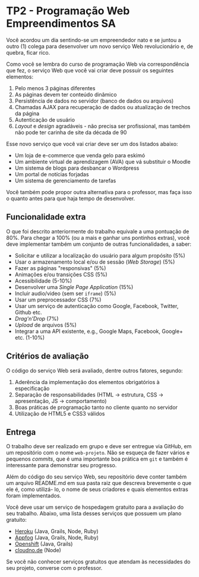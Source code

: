 # TP2 - Programação Web Empreendimentos SA

Você acordou um dia sentindo-se um empreendedor nato e se juntou a outro (1)
colega para desenvolver um novo serviço Web revolucionário e, de quebra, ficar
rico.

Como você se lembra do curso de programação Web via correspondência que fez,
o serviço Web que você vai criar deve possuir os seguintes elementos:

1. Pelo menos 3 páginas diferentes
1. As páginas devem ter conteúdo dinâmico
1. Persistência de dados no servidor (banco de dados ou arquivos)
1. Chamadas AJAX para recuperação de dados ou atualização de trechos da página
1. Autenticação de usuário
1. _Layout_ e _design_ agradáveis - não precisa ser profissional, mas também não
  pode ter carinha de site da década de 90

Esse novo serviço que você vai criar deve ser um dos listados abaixo:

- Um loja de e-commerce que venda gelo para eskimó
- Um ambiente virtual de aprendizagem (AVA) que vá substituir o Moodle
- Um sistema de blogs para desbancar o Wordpress
- Um portal de notícias forjadas
- Um sistema de gerenciamento de tarefas

Você também pode propor outra alternativa para o professor, mas faça isso o
quanto antes para que haja tempo de desenvolver.

## Funcionalidade extra

O que foi descrito anteriormente do trabalho equivale a uma pontuação de 80%.
Para chegar a 100% (ou a mais e ganhar uns pontinhos extras), você deve
implementar também um conjunto de outras funcionalidades, a saber:

- Solicitar e utilizar a localização do usuário para algum propósito (5%)
- Usar o armazenamento local e/ou de sessão (_Web Storage_) (5%)
- Fazer as páginas "responsivas" (5%)
- Animações e/ou transições CSS (5%)
- Acessibilidade (5-10%)
- Desenvolver uma _Single Page Application_ (15%)
- Incluir audio/video (sem ser `iframe`) (5%)
- Usar um preprocessador CSS (7%)
- Usar um serviço de autenticação como Google, Facebook, Twitter, Github etc.
- _Drag'n'Drop_ (7%)
- _Upload_ de arquivos (5%)
- Integrar a uma API existente, e.g., Google Maps, Facebook, Google+ etc.
  (1-10%)


## Critérios de avaliação

O código do serviço Web será avaliado, dentre outros fatores, segundo:

1. Aderência da implementação dos elementos obrigatórios à especificação
1. Separação de responsabilidades (HTML -> estrutura, CSS -> apresentação, JS
    -> comportamento)
1. Boas práticas de programação tanto no cliente quanto no servidor
1. Utilização de HTML5 e CSS3 válidos

## Entrega

O trabalho deve ser realizado em grupo e deve ser entregue via GitHub, em um
repositório com o nome `web-projeto`. Não se esqueça de fazer vários e
pequenos _commits_, que é uma importante boa prática em `git` e também é
interessante para demonstrar seu progresso.

Além do código do seu serviço Web, seu repositório deve conter também um arquivo
 README.md em sua pasta raiz que descreva brevemente o que ele é, como utilizá-
lo, o nome de seus criadores e quais elementos extras foram implementados.

Você deve usar um serviço de hospedagem gratuito para a avaliação do seu
trabalho. Abaixo, uma lista desses serviços que possuem um plano gratuito:
- [Heroku](https://www.heroku.com/) (Java, Grails, Node, Ruby)
- [Appfog](https://www.appfog.com/) (Java, Grails, Node, Ruby)
- [Openshift](https://www.openshift.com/) (Java, Grails)
- [cloudno.de](http://cloudno.de/) (Node)


Se você não conhecer serviços gratuitos que atendam às necessidades do seu
projeto, converse com o professor.
